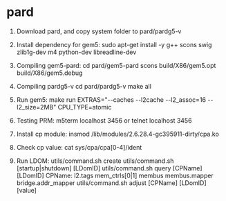 # pard
1. Download pard, and copy system folder to pard/pardg5-v

2. Install dependency for gem5:
    sudo apt-get install -y g++ scons swig zlib1g-dev m4 python-dev libreadline-dev 
  
3. Compiling gem5-pard:
    cd pard/gem5-pard
    scons build/X86/gem5.opt build/X86/gem5.debug
  
4. Compiling pardg5-v
    cd pard/pardg5-v
    make all
  
5. Run gem5:
    make run EXTRAS="--caches --l2cache --l2_assoc=16 --l2_size=2MB" CPU_TYPE=atomic
  
6. Testing PRM:
    m5term localhost 3456 or
    telnet localhost 3456
  
7. Install cp module:
    insmod /lib/modules/2.6.28.4-gc395911-dirty/cpa.ko
  
8. Check cp value:
    cat sys/cpa/cpa[0-4]/ident
  
9. Run LDOM:
    utils/command.sh create
    utils/command.sh [startup|shutdown] [LDomID]
    utils/command.sh query [CPName] [LDomID]
        CPName: l2.tags mem_ctrls[0|1] membus membus.mapper bridge.addr_mapper
    utils/command.sh adjust [CPName] [LDomID] [value]
